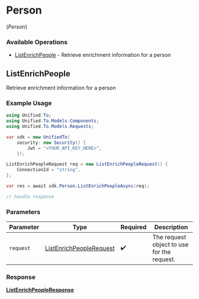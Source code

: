 # Person
(*Person*)

### Available Operations

* [ListEnrichPeople](#listenrichpeople) - Retrieve enrichment information for a person

## ListEnrichPeople

Retrieve enrichment information for a person

### Example Usage

```csharp
using Unified.To;
using Unified.To.Models.Components;
using Unified.To.Models.Requests;

var sdk = new UnifiedTo(
    security: new Security() {
        Jwt = "<YOUR_API_KEY_HERE>",
    });

ListEnrichPeopleRequest req = new ListEnrichPeopleRequest() {
    ConnectionId = "string",
};

var res = await sdk.Person.ListEnrichPeopleAsync(req);

// handle response
```

### Parameters

| Parameter                                                                   | Type                                                                        | Required                                                                    | Description                                                                 |
| --------------------------------------------------------------------------- | --------------------------------------------------------------------------- | --------------------------------------------------------------------------- | --------------------------------------------------------------------------- |
| `request`                                                                   | [ListEnrichPeopleRequest](../../Models/Requests/ListEnrichPeopleRequest.md) | :heavy_check_mark:                                                          | The request object to use for the request.                                  |


### Response

**[ListEnrichPeopleResponse](../../Models/Requests/ListEnrichPeopleResponse.md)**


